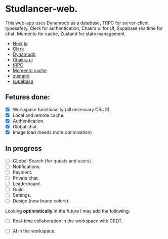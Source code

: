 # Studlancer-web.

 This web-app uses Dynamodb as a database, TRPC for server-client typesafety, Clerk for authentication, Chakra ui for UI, Supabase realtime for chat, Momento for cache, Zustand for state management.
 

- [Next.js](https://nextjs.org)
- [Clerk](https://clerk.com/)
- [Dynamodb](https://aws.amazon.com/dynamodb/)
- [Chakra ui](https://chakra-ui.com/)
- [tRPC](https://trpc.io)
- [Momento cache](https://www.gomomento.com/)
- [zustand](https://github.com/pmndrs/zustand)
- [supabase](https://supabase.com/)

## Fetures done:
- [x] Workspace functionality (all necessary CRUD).
- [x] Local and remote cache.
- [x] Authentication.
- [x] Global chat.
- [x] Image load (needs more optimisation)

## In progress
- [ ] GLobal Search (for quests and users).
- [ ] Notifications.
- [ ] Payment.
- [ ] Private chat.
- [ ] Leaderboard.
- [ ] Guild.
- [ ] Settings.
- [ ] Design (new brand colors).

Looking **optimistically** in the future I may add the following:
- [ ] Real-time collaboration in the workspace with CRDT.
- [ ] AI in the workspace.

